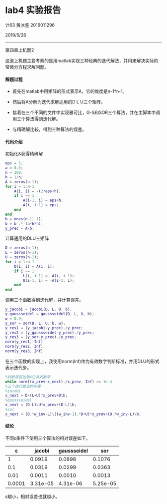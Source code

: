 # lab4 实验报告

计63 黄冰鉴 2016011296

2019/5/26

---

第四章上机题2

这道上机题主要考察的是用matlab实现三种经典的迭代解法，并用来解决实际的常微分方程求解问题。



#### 解题过程

- 首先在matlab中用矩阵的形式表示A，它的维度是n-1*n-1。

- 然后将A分解为迭代求解适用的D L U三个矩阵。

- 接着在三个不同的文件中实现雅可比，G-S和SOR三个算法，并在主脚本中调用三个算法得到迭代解。

- 与精确解比较，得到三种算法的误差。



#### 代码介绍

初始化&获得精确解

```matlab
eps = 1;
a = 0.5;
n = 100;
h = 1/n;
A = zeros(n-1);
for i = 1:n-1
    A(i, i) = -(2*eps+h);
    if i ~= 1
        A(i-1, i) = eps+h;
        A(i, i-1) = eps;
    end
end
b = ones(n-1, 1);
b = b .* (a*h*h);
y_prec = A\b;
```

计算通用的DLU三矩阵

```matlab
D = zeros(n-1);
L = zeros(n-1);
U = zeros(n-1);
for i = 1:n-1
    D(i, i) = A(i, i);
    if i ~= 1
        L(i, i-1) = -A(i, i-1);
        U(i-1, i) = -A(i-1, i);
    end
end
```

调用三个函数得到迭代解，并计算误差。

```matlab
y_jacobi = jacobi(D, L, U, b);
y_gaussseidel = gaussseidel(D, L, U, b);
w = 0.9;
y_sor = sor(D, L, U, b, w);
y_res1 = (y_jacobi-y_prec)./y_prec;
y_res2 = (y_gaussseidel-y_prec)./y_prec;
y_res3 = (y_sor-y_prec)./y_prec;
norm(y_res1, Inf)
norm(y_res2, Inf)
norm(y_res3, Inf)
```

在三个函数的实现上，我使用norm(Inf)作为有效数字判断标准，并用DLU的形式表示迭代步。

```matlab
%判断是否达到4位有效数字
while norm((x_prev-x_next)./x_prev, Inf) >= 1e-4
%三个迭代算法的步骤
%jacobi
x_next = D\(L+U)*x_prev+D\b;
%gaussseidel
x_next = (D-L)\U*x_prev+(D-L)\b;
%sor
x_next = (D.*w_inv-L)\((w_inv-1).*D+U)*x_prev+(D.*w_inv-L)\b;
```



#### 结论

不同ε条件下使用三个算法的相对误差如下，

| ε      | jacobi   | gaussseidel | sor      |
| ------ | -------- | ----------- | -------- |
| 1      | 0.0919   | 0.0898      | 0.1076   |
| 0.1    | 0.0319   | 0.0299      | 0.0363   |
| 0.01   | 0.0011   | 0.0010      | 0.0013   |
| 0.0001 | 3.31e-05 | 4.31e-06    | 5.25e-05 |

ε越小，相对误差也就越小。




